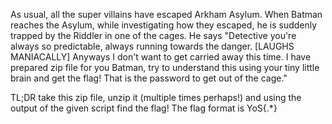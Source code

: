 As usual, all the super villains have escaped Arkham Asylum. When Batman reaches the Asylum, 
while investigating how they escaped, he is suddenly trapped by the Riddler in one of the cages.
He says "Detective you're always so predictable, always running towards the danger. 
[LAUGHS MANIACALLY]
Anyways I don't want to get carried away this time.
I have prepared zip file for you Batman, try to understand this using your tiny little brain and 
get the flag! That is the password to get out of the cage."

TL;DR take this zip file, unzip it (multiple times perhaps!) and using the output of the given
script find the flag!
The flag format is YoS{.*}
